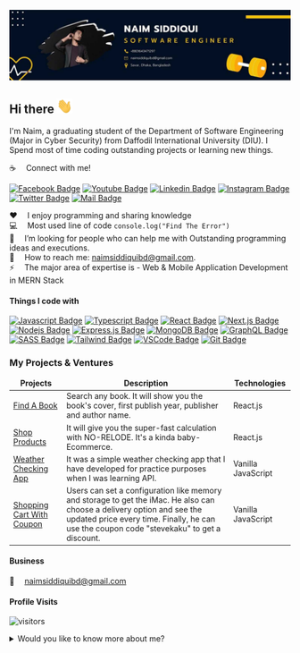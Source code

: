 ![Github Banner](assets/my-github-banner.jpg)

## Hi there <img src="assets/hello.gif" width="28px" alt="hi">

I'm Naim, a graduating student of the Department of Software Engineering (Major in Cyber Security) from Daffodil International University (DIU). I Spend most of time coding outstanding projects or learning new things.

:coffee: &emsp;Connect with me!

[![Facebook Badge](https://img.shields.io/badge/Facebook-1877F2?style=for-the-badge&logo=facebook&logoColor=white)](https://facebook.com/naimsiddiquibd) [![Youtube Badge](https://img.shields.io/badge/YouTube-FF0000?style=for-the-badge&logo=youtube&logoColor=white)](https://www.youtube.com/c/NaimSiddiquiBD) [![Linkedin Badge](https://img.shields.io/badge/LinkedIn-0077B5?style=for-the-badge&logo=linkedin&logoColor=white)](https://www.linkedin.com/in/sumitanalyzen/) [![Instagram Badge](https://img.shields.io/badge/Instagram-E4405F?style=for-the-badge&logo=instagram&logoColor=white)](https://www.instagram.com/naimsiddiquibd/) [![Twitter Badge](https://img.shields.io/badge/Twitter-1DA1F2?style=for-the-badge&logo=twitter&logoColor=white)](https://twitter.com/naimsiddiquibd) [![Mail Badge](https://img.shields.io/badge/Gmail-D14836?style=for-the-badge&logo=gmail&logoColor=white)](mailto:naimsiddiquibd@gmail.com)

:hearts: &emsp;I enjoy programming and sharing knowledge <br/>
:computer: &emsp;Most used line of code `console.log("Find The Error")` <br/>
🤔 &emsp;I’m looking for people who can help me with Outstanding programming ideas and executions.<br/>
:e-mail: &emsp;How to reach me: naimsiddiquibd@gmail.com.<br/>
⚡ &emsp;The major area of expertise is - Web & Mobile Application Development in MERN Stack

#### Things I code with

[![Javascript Badge](https://img.shields.io/badge/-Javascript-F0DB4F?style=for-the-badge&labelColor=black&logo=javascript&logoColor=F0DB4F)](#) [![Typescript Badge](https://img.shields.io/badge/-Typescript-007acc?style=for-the-badge&labelColor=black&logo=typescript&logoColor=007acc)](#) [![React Badge](https://img.shields.io/badge/-React-61DBFB?style=for-the-badge&labelColor=black&logo=react&logoColor=61DBFB)](#) [![Next.js Badge](https://img.shields.io/badge/next.js-000000?style=for-the-badge&logo=nextdotjs&logoColor=white)](#) [![Nodejs Badge](https://img.shields.io/badge/-Nodejs-3C873A?style=for-the-badge&labelColor=black&logo=node.js&logoColor=3C873A)](#) [![Express.js Badge](https://img.shields.io/badge/Express.js-000000?style=for-the-badge&logo=express&logoColor=white)](#) [![MongoDB Badge](https://img.shields.io/badge/MongoDB-4EA94B?style=for-the-badge&logo=mongodb&logoColor=white)](#) [![GraphQL Badge](https://img.shields.io/badge/-GraphQl-e535ab?style=for-the-badge&labelColor=black&logo=node.js&logoColor=e535ab)](#) [![SASS Badge](https://img.shields.io/badge/Sass-CC6699?style=for-the-badge&logo=sass&logoColor=white)](#) [![Tailwind Badge](https://img.shields.io/badge/Tailwind%20CSS-092749?style=for-the-badge&logo=tailwindcss&logoColor=06B6D4&labelColor=000000)](#) [![VSCode Badge](https://img.shields.io/badge/Visual_Studio-5C2D91?style=for-the-badge&logo=visual%20studio&logoColor=white)](#) [![Git Badge](https://img.shields.io/badge/Git-F05032?style=for-the-badge&logo=git&logoColor=white)](#)


### My Projects & Ventures

<table>
  <thead align="center">
    <tr border: none;>
      <td><b>Projects</b></td>
      <td><b>Description</b></td>
      <td><b>Technologies</b></td>
    </tr>
  </thead>
  <tbody>
    <tr>
      <td><a href="https://find-a-book-by-api.netlify.app/" target="_blank">Find A Book</a></td>
      <td>Search any book. It will show you the book's cover, first publish year, publisher and author name.</td>
      <td>React.js</td>
    </tr>
    <tr>
      <td><a href="https://api-mart.netlify.app/" target="_blank">Shop Products</a></td>
      <td>It will give you the super-fast calculation with NO-RELODE. It's a kinda baby-Ecommerce.</td>
      <td>React.js</td>
    </tr>
    <tr>
      <td><a href="https://ns-weather-app.netlify.app/" target="_blank">Weather Checking App</a></td>
      <td>It was a simple weather checking app that I have developed for practice purposes when I was learning API.</td>
      <td>Vanilla JavaScript</td>
    </tr>
    <tr>
      <td><a href="https://purchase-js-app.netlify.app/" target="_blank">Shopping Cart With Coupon</a></td>
      <td>Users can set a configuration like memory and storage to get the iMac. He also can choose a delivery option and see the updated price every time. Finally, he can use         the coupon code "stevekaku" to get a discount.</td>
      <td>Vanilla JavaScript</td>
    </tr>
  </tbody>
</table>


#### Business

:email: &emsp;naimsiddiquibd@gmail.com

#### Profile Visits

![visitors](https://visitor-badge.glitch.me/badge?page_id=naimsiddiquibd.naimsiddiquibd)

<details>
<summary>
  Would you like to know more about me?
</summary>

<br >

A graduating student of the Department of Software Engineering (Major in Cyber Security) from Daffodil International University (DIU). The major area of expertise is - Web & Mobile Application Development in MERN Stack. Always prefer to introduce myself as a "Learner" rather than an Expert. I believe - "Everyday life is like programming. If we love something we can put beauty in it!" - and that's what am always doing what I love the most - "Programming".


![naimsiddiquibd's github stats](https://github-readme-stats.vercel.app/api?username=naimsiddiquibd&count_private=true&theme=tokyonight&hide=contribs,prs)

</details>
